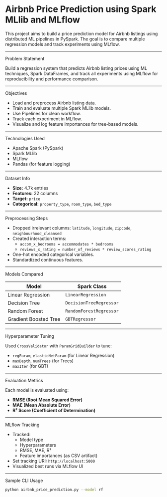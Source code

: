 # Airbnb Price Prediction using Spark MLlib and MLflow

This project aims to build a price prediction model for Airbnb listings using distributed ML pipelines in PySpark. The goal is to compare multiple regression models and track experiments using MLflow.

---

Problem Statement

Build a regression system that predicts Airbnb listing prices using ML techniques, Spark DataFrames, and track all experiments using MLflow for reproducibility and performance comparison.

---

Objectives

- Load and preprocess Airbnb listing data.
- Train and evaluate multiple Spark MLlib models.
- Use Pipelines for clean workflow.
- Track each experiment in MLflow.
- Visualize and log feature importances for tree-based models.

---

Technologies Used

- Apache Spark (PySpark)
- Spark MLlib
- MLflow
- Pandas (for feature logging)

---

Dataset Info

- **Size:** 4.7k entries
- **Features:** 22 columns
- **Target:** `price`
- **Categorical:** `property_type`, `room_type`, `bed_type`

---

Preprocessing Steps

- Dropped irrelevant columns: `latitude`, `longitude`, `zipcode`, `neighbourhood_cleansed`
- Created interaction terms:
  - `accom_x_bedrooms = accommodates * bedrooms`
  - `reviews_x_rating = number_of_reviews * review_scores_rating`
- One-hot encoded categorical variables.
- Standardized continuous features.

---

Models Compared

| Model                | Spark Class                                    |
|---------------------|-------------------------------------------------|
| Linear Regression    | `LinearRegression`                             |
| Decision Tree        | `DecisionTreeRegressor`                        |
| Random Forest        | `RandomForestRegressor`                        |
| Gradient Boosted Tree| `GBTRegressor`                                 |

---

 Hyperparameter Tuning

Used `CrossValidator` with `ParamGridBuilder` to tune:
- `regParam`, `elasticNetParam` (for Linear Regression)
- `maxDepth`, `numTrees` (for Trees)
- `maxIter` (for GBT)

---

Evaluation Metrics

Each model is evaluated using:
- **RMSE (Root Mean Squared Error)**
- **MAE (Mean Absolute Error)**
- **R² Score (Coefficient of Determination)**

---

 MLflow Tracking

- Tracked:
  - Model type
  - Hyperparameters
  - RMSE, MAE, R²
  - Feature importances (as CSV artifact)
- Set tracking URI: `http://localhost:5000`
- Visualized best runs via MLflow UI

---

 Sample CLI Usage

```bash
python airbnb_price_prediction.py --model rf
